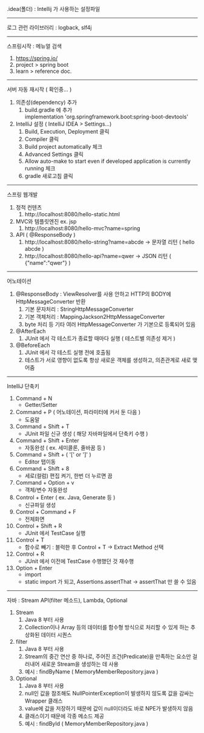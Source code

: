 .idea(폴더) : Intellij 가 사용하는 설정파일

---
로그 관런 라이브러리 : logback, slf4j

---
스프링시작 : 메뉴얼 검색
1. https://spring.io/
2. project > spring boot
3. learn > reference doc.

---
서버 자동 재시작 ( 확인중... )
1. 의존성(dependency) 추가  
   1) build.gradle 에 추가  
   implementation 'org.springframework.boot:spring-boot-devtools'
2. IntelliJ 설정 ( IntelliJ IDEA > Settings...)
   1) Build, Execution, Deployment 클릭
   2) Compiler 클릭
   3) Build project automatically 체크
   4) Advanced Settings 클릭
   5) Allow auto-make to start even if developed application is currently running 체크
   6) gradle 새로고침 클릭

---
스프링 웹개발
1. 정적 컨텐츠
   1) http://localhost:8080/hello-static.html 
2. MVC와 템플릿엔진 ex. jsp
   1) http://localhost:8080/hello-mvc?name=spring
3. API ( @ResponseBody )
   1) http://localhost:8080/hello-string?name=abcde -> 문자열 리턴 ( hello abcde )
   2) http://localhost:8080/hello-api?name=qwer -> JSON 리턴 ( {"name":"qwer"} )

---
어노테이션
1. @ResponseBody : ViewResolver를 사용 안하고 HTTP의 BODY에 HttpMessageConverter 반환
   1) 기본 문자처리 : StringHttpMessageConverter
   2) 기본 객체처리 : MappingJackson2HttpMessageConverter
   3) byte 처리 등 기타 여러 HttpMessageConverter 가 기본으로 등록되어 있음
2. @AfterEach
   1) JUnit 에서 각 테스트가 종료할 때마다 실행 ( 테스트별 의존성 제거 )
3. @BeforeEach
   1) JUnit 에서 각 테스트 실행 전에 호출됨
   2) 테스트가 서로 영향이 없도록 항상 새로운 객체를 생성하고, 의존관계로 새로 맺어줌

---
IntelliJ 단축키
1. Command + N
   - Getter/Setter
2. Command + P ( 어노테이션, 파라미터에 커서 둔 다음 )
   - 도움말
3. Command + Shift + T
   - JUnit 파일 신규 생성 ( 해당 자바파일에서 단축키 수행 )
4. Command + Shift + Enter
   - 자동완성 ( ex. 세미콜론, 줄바꿈 등 )
5. Command + Shift + ( '[' or ']' )
    - Editor 탭이동
6. Command + Shift + 8
   - 세로(컬럼) 편집 켜기, 한번 더 누르면 끔
7. Command + Option + v
   - 객체/변수 자동완성
8. Control + Enter ( ex. Java, Generate 등 )
   - 신규파일 생성
9. Control + Command + F
   - 전체화면
10. Control + Shift + R
    - JUnit 에서 TestCase 실행
11. Control + T
    - 함수로 빼기 : 블럭한 후 Control + T -> Extract Method 선택
12. Control + R
    - JUnit 에서 이전에 TestCase 수행했던 것 재수행
13. Option + Enter
    - import
    - static import 가 되고, Assertions.assertThat -> assertThat 만 쓸 수 있음

---
자바 : Stream API(filter 메소드), Lambda, Optional
1. Stream
   1) Java 8 부터 사용
   2) Collection이나 Array 등의 데이터를 함수형 방식으로 처리할 수 있게 하는 추상화된 데이터 시퀀스
2. filter
   1) Java 8 부터 사용
   2) Stream의 중간 연산 중 하나로, 주어진 조건(Predicate)을 만족하는 요소만 걸러내어 새로운 Stream을 생성하는 데 사용
   3) 예시 : findByName ( MemoryMemberRepository.java )
3. Optional
   1) Java 8 부터 사용
   2) null인 값을 참조해도 NullPointerException이 발생하지 않도록 값을 감싸는 Wrapper 클래스
   3) value에 값을 저장하기 때문에 값이 null이더라도 바로 NPE가 발생하지 않음
   4) 클래스이기 때문에 각종 메소드 제공
   5) 예시 : findById ( MemoryMemberRepository.java )
